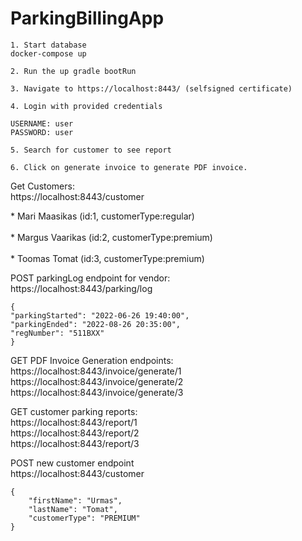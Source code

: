 <h1>ParkingBillingApp</h1>

```
1. Start database
docker-compose up

2. Run the up gradle bootRun

3. Navigate to https://localhost:8443/ (selfsigned certificate)

4. Login with provided credentials

USERNAME: user
PASSWORD: user

5. Search for customer to see report

6. Click on generate invoice to generate PDF invoice.

```

Get Customers:
<br />
https://localhost:8443/customer
<p>
* Mari Maasikas (id:1, customerType:regular)
<br />
<br />
* Margus Vaarikas (id:2, customerType:premium)
<br />
<br />
* Toomas Tomat (id:3, customerType:premium)
<br />

POST parkingLog endpoint for vendor:
<br />
https://localhost:8443/parking/log
```
{
"parkingStarted": "2022-06-26 19:40:00",
"parkingEnded": "2022-08-26 20:35:00",
"regNumber": "511BXX"
}
```
GET PDF Invoice Generation endpoints:
<br />
https://localhost:8443/invoice/generate/1
<br />
https://localhost:8443/invoice/generate/2
<br />
https://localhost:8443/invoice/generate/3

GET customer parking reports:
<br />
https://localhost:8443/report/1
<br />
https://localhost:8443/report/2
<br />
https://localhost:8443/report/3
<p>

POST new customer endpoint
<br />
https://localhost:8443/customer

```
{
    "firstName": "Urmas",
    "lastName": "Tomat",
    "customerType": "PREMIUM"
}
```
